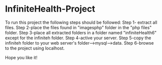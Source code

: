# InfiniteHealth-Project

To run this project the following steps should be followed:
Step 1- extract all files. 
Step 2-place the files found in "imagesphp" folder in the "php files" folder.
Step 3-place all extracted folders in a folder named "infiniteHealth6" except for the infiniteh folder.
Step 4-active your server.
Step 5-copy the infiniteh folder to your web server's folder-->mysql-->data.
Step 6-browse to the project using localhost.

Hope you like it!
